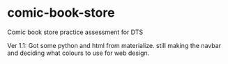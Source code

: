 # comic-book-store
Comic book store practice assessment for DTS

Ver 1.1: Got some python and html from materialize. still making the navbar and deciding what colours to use for web design.
